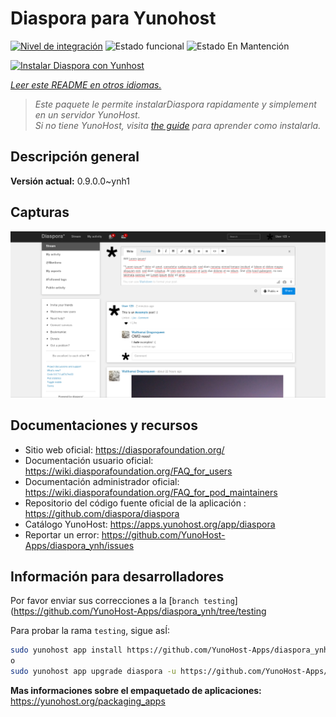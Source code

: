 <!--
Este archivo README esta generado automaticamente<https://github.com/YunoHost/apps/tree/master/tools/readme_generator>
No se debe editar a mano.
-->

# Diaspora para Yunohost

[![Nivel de integración](https://dash.yunohost.org/integration/diaspora.svg)](https://dash.yunohost.org/appci/app/diaspora) ![Estado funcional](https://ci-apps.yunohost.org/ci/badges/diaspora.status.svg) ![Estado En Mantención](https://ci-apps.yunohost.org/ci/badges/diaspora.maintain.svg)

[![Instalar Diaspora con Yunhost](https://install-app.yunohost.org/install-with-yunohost.svg)](https://install-app.yunohost.org/?app=diaspora)

*[Leer este README en otros idiomas.](./ALL_README.md)*

> *Este paquete le permite instalarDiaspora rapidamente y simplement en un servidor YunoHost.*  
> *Si no tiene YunoHost, visita [the guide](https://yunohost.org/install) para aprender como instalarla.*

## Descripción general



**Versión actual:** 0.9.0.0~ynh1

## Capturas

![Captura de Diaspora](./doc/screenshots/Diaspora_latest.png)

## Documentaciones y recursos

- Sitio web oficial: <https://diasporafoundation.org/>
- Documentación usuario oficial: <https://wiki.diasporafoundation.org/FAQ_for_users>
- Documentación administrador oficial: <https://wiki.diasporafoundation.org/FAQ_for_pod_maintainers>
- Repositorio del código fuente oficial de la aplicación : <https://github.com/diaspora/diaspora>
- Catálogo YunoHost: <https://apps.yunohost.org/app/diaspora>
- Reportar un error: <https://github.com/YunoHost-Apps/diaspora_ynh/issues>

## Información para desarrolladores

Por favor enviar sus correcciones a la [`branch testing`](https://github.com/YunoHost-Apps/diaspora_ynh/tree/testing

Para probar la rama `testing`, sigue asÍ:

```bash
sudo yunohost app install https://github.com/YunoHost-Apps/diaspora_ynh/tree/testing --debug
o
sudo yunohost app upgrade diaspora -u https://github.com/YunoHost-Apps/diaspora_ynh/tree/testing --debug
```

**Mas informaciones sobre el empaquetado de aplicaciones:** <https://yunohost.org/packaging_apps>
